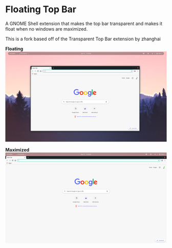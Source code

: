 # Floating Top Bar

A GNOME Shell extension that makes the top bar transparent and makes it float when no windows are maximized. 

This is a fork based off of the Transparent Top Bar extension by zhanghai

**Floating**
![floating](floating.png)

**Maximized**
![maximized](maximized.png)
